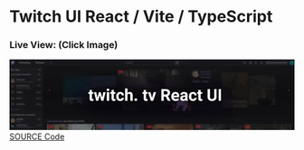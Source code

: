 # Twitch UI React / Vite / TypeScript

### Live View: (Click Image)

[![banner](https://raw.githubusercontent.com/LordRampantHump/LordRampantHump.github.io/main/img/ttv_banner.webp)](https://lordrampanthump.github.io/react/twitch_ui/build/)
[ SOURCE Code ](https://github.com/LordRampantHump/LordRampantHump.github.io/tree/main/react/twitch_ui)
